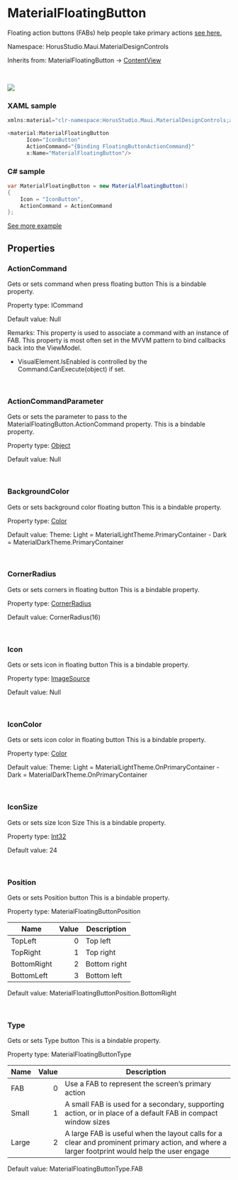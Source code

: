 # MaterialFloatingButton

Floating action buttons (FABs) help people take primary actions [see here.](https://m3.material.io/components/floating-action-button/overview)

Namespace: HorusStudio.Maui.MaterialDesignControls

Inherits from: MaterialFloatingButton → [ContentView](https://learn.microsoft.com/en-us/dotnet/api/microsoft.maui.controls.contentview)

<br>

![](https://raw.githubusercontent.com/HorusSoftwareUY/MaterialDesignControlsPlugin/develop/screenshots/MaterialFloatingButton.gif)

### XAML sample

```csharp
xmlns:material="clr-namespace:HorusStudio.Maui.MaterialDesignControls;assembly=HorusStudio.Maui.MaterialDesignControls"

<material:MaterialFloatingButton
      Icon="IconButton"
      ActionCommand="{Binding FloatingButtonActionCommand}"
      x:Name="MaterialFloatingButton"/>
```

### C# sample

```csharp
var MaterialFloatingButton = new MaterialFloatingButton()
{
    Icon = "IconButton",
    ActionCommand = ActionCommand
};
```

[See more example](../../samples/HorusStudio.Maui.MaterialDesignControls.Sample/Pages/FloatingButtonPage.xaml)

## Properties

### <a id="properties-actioncommand"/>**ActionCommand**

Gets or sets command when press floating button
 This is a bindable property.

Property type: ICommand<br>

Default value: Null

Remarks: This property is used to associate a command with an instance of FAB. This property is most often set in the MVVM pattern to bind callbacks back into the ViewModel.

- <para>
  <see cref="P:Microsoft.Maui.Controls.VisualElement.IsEnabled">VisualElement.IsEnabled</see> is controlled by the <see cref="M:Microsoft.Maui.Controls.Command.CanExecute(System.Object)">Command.CanExecute(object)</see> if set.</para>

<br>

### <a id="properties-actioncommandparameter"/>**ActionCommandParameter**

Gets or sets the parameter to pass to the MaterialFloatingButton.ActionCommand property.
 This is a bindable property.

Property type: [Object](https://learn.microsoft.com/en-us/dotnet/api/system.object)<br>

Default value: Null

<br>

### <a id="properties-backgroundcolor"/>**BackgroundColor**

Gets or sets background color floating button
 This is a bindable property.

Property type: [Color](https://learn.microsoft.com/en-us/dotnet/api/microsoft.maui.graphics.color)<br>

Default value: Theme: Light = MaterialLightTheme.PrimaryContainer - Dark = MaterialDarkTheme.PrimaryContainer

<br>

### <a id="properties-cornerradius"/>**CornerRadius**

Gets or sets corners in floating button
 This is a bindable property.

Property type: [CornerRadius](https://learn.microsoft.com/en-us/dotnet/api/microsoft.maui.cornerradius)<br>

Default value: CornerRadius(16)

<br>

### <a id="properties-icon"/>**Icon**

Gets or sets icon in floating button
 This is a bindable property.

Property type: [ImageSource](https://learn.microsoft.com/en-us/dotnet/api/microsoft.maui.controls.imagesource)<br>

Default value: Null

<br>

### <a id="properties-iconcolor"/>**IconColor**

Gets or sets icon color in floating button
 This is a bindable property.

Property type: [Color](https://learn.microsoft.com/en-us/dotnet/api/microsoft.maui.graphics.color)<br>

Default value: Theme: Light = MaterialLightTheme.OnPrimaryContainer - Dark = MaterialDarkTheme.OnPrimaryContainer

<br>

### <a id="properties-iconsize"/>**IconSize**

Gets or sets size Icon Size
 This is a bindable property.

Property type: [Int32](https://learn.microsoft.com/en-us/dotnet/api/system.int32)<br>

Default value: 24

<br>

### <a id="properties-position"/>**Position**

Gets or sets Position button
 This is a bindable property.

Property type: MaterialFloatingButtonPosition<br>

| Name | Value | Description |
| --- | --: | --- |
| TopLeft | 0 | Top left |
| TopRight | 1 | Top right |
| BottomRight | 2 | Bottom right |
| BottomLeft | 3 | Bottom left |

Default value: MaterialFloatingButtonPosition.BottomRight

<br>

### <a id="properties-type"/>**Type**

Gets or sets Type button
 This is a bindable property.

Property type: MaterialFloatingButtonType<br>

| Name | Value | Description |
| --- | --: | --- |
| FAB | 0 | Use a FAB to represent the screen’s primary action |
| Small | 1 | A small FAB is used for a secondary, supporting action, or in place of a default FAB in compact window sizes |
| Large | 2 | A large FAB is useful when the layout calls for a clear and prominent primary action, and where a larger footprint would help the user engage |

Default value: MaterialFloatingButtonType.FAB

<br>
